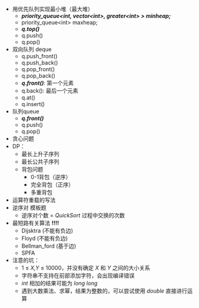 * 用优先队列实现最小堆（最大堆）
  * ***priority_queue\<int, vector\<int>, greater\<int> > minheap;***
  * priority_queue\<int> maxheap;
  * ***q.top()***
  * q.push()
  * q.pop()
* 双向队列 deque
  * q.push_front()
  * q.push_back()
  * q.pop_front()
  * q.pop_back()
  * ***q.front()***: 第一个元素
  * q.back(): 最后一个元素
  * q.at()
  * q.insert()
* 队列queue
  * ***q.front()***
  * q.push()
  * q.pop()
* 贪心问题
* DP：
  * 最长上升子序列
  * 最长公共子序列
  * 背包问题
    * 0-1背包（逆序）
    * 完全背包（正序）
    * 多重背包
* 运算符重载的写法
* 逆序对 模板题
  * 逆序对个数 = *QuickSort* 过程中交换的次数
* 最短路有关算法 **!!!!** 
  * Dijsktra (不能有负边)
  * Floyd (不能有负边)
  * Bellman_ford (基于边)
  * SPFA
* 注意的坑：
  * 1 ≤ *X,Y* ≤ 10000，并没有确定 *X* 和 *Y* 之间的大小关系
  * 字符串不支持在前部添加字符，会出现编译错误
  * *int* 相加的结果可能为 *long long*
  * 遇到大数乘法、求幂，结果为整数的，可以尝试使用 *double* 直接进行运算